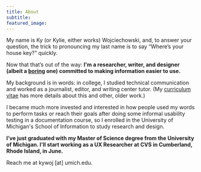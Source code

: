 ```yaml
---
title: About
subtitle:
featured_image:
---
```



My name is Ky (or Kylie, either works) Wojciechowski, and, to answer your question, the trick to pronouncing my last name is to say “Where’s your house key?” quickly.

Now that that’s out of the way: **I'm a researcher, writer, and designer (albeit a [boring](http://blog.capwatkins.com/the-boring-designer) one) committed to making information easier to use.**

My background is in words: in college, I studied technical communication and worked as a journalist, editor, and writing center tutor. (My [curriculum vitae](/cv) has more details about this and other, older work.)

I became much more invested and interested in how people used my words to perform tasks or reach their goals after doing some informal usability testing in a documentation course, so I enrolled in the University of Michigan's School of Information to study research and design.

**I’ve just graduated with my Master of Science degree from the University of Michigan. I'll start working as a UX Researcher at CVS in Cumberland, Rhode Island, in June.**

Reach me at kywoj [at] umich.edu. 
